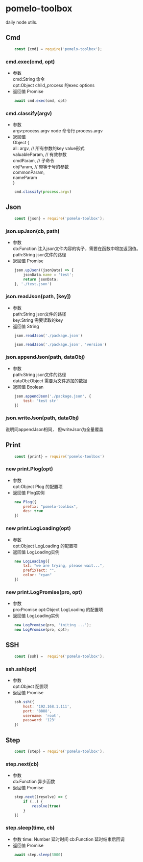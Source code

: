 # pomelo-toolbox
daily node utils.

## Cmd
```js
    const {cmd} = require('pomelo-toolbox');
```
### cmd.exec(cmd, opt)
* 参数   
 cmd:String  命令   
 opt:Object  child_process 的exec options
* 返回值  Promise

```js
    await cmd.exec(cmd, opt)
```
### cmd.classify(argv)
* 参数   
 argv:process.argv  node 命令行 process.argv   
* 返回值  
    Object {   
        all: argv,  // 所有参数的key value形式    
        valuableParam,  // 有效参数   
        cmdParam,  // 子命令   
        objParam,  // 带等于号的参数   
        commonParam,   
        nameParam   
    }
```js
    cmd.classify(process.argv)
```

## Json
```js
    const {json} = require('pomelo-toolbox');
```
### json.upJson(cb, path)
* 参数   
 cb:Function  注入json文件内容的钩子，需要在函数中增加返回值。   
 path:String  json文件的路径    
* 返回值  Promise
```js
    json.upJson((jsonData) => {
        jsonData.name = 'test';
        return jsonData;
    }, './test.json')
```

### json.readJson(path, [key])
* 参数   
 path:String  json文件的路径    
 key:String  需要读取的key    
* 返回值  String
```js
    json.readJson('./package.json')
```
```js
    json.readJson('./package.json', 'version')
```

### json.appendJson(path, dataObj)
* 参数   
 path:String  json文件的路径    
 dataObj:Object  需要为文件追加的数据     
* 返回值  Boolean   
```js
    json.appendJson('./package.json', {
        test: 'test str'
    })
```


### json.writeJson(path, dataObj)
说明同appendJson相同， 但writeJson为全量覆盖   


## Print
```js
    const {print} = require('pomelo-toolbox')
```
### new print.Plog(opt)
* 参数   
 opt:Object  Plog 的配置项      
* 返回值  Plog实例    
```js
    new Plog({
        prefix: "pomelo-toolbox",
        des: true
    })
```
### new print.LogLoading(opt)
* 参数   
 opt:Object  LogLoading 的配置项      
* 返回值  LogLoading实例    
```js
    new LogLoading({
        txt: "we are trying, please wait...",
        prefixText: "",
        color: "cyan"
    })
```

### new print.LogPromise(pro, opt)
* 参数  
 pro:Promise 
 opt:Object  LogLoading 的配置项      
* 返回值  LogLoading实例    
```js
    new LogPromise(pro, 'initing ...');
    new LogPromise(pro, opt);
```


## SSH
```js
    const {ssh} =  require('pomelo-toolbox');
```
### ssh.ssh(opt)
* 参数   
 opt:Object  配置项      
* 返回值  Promise 
```js
    ssh.ssh({
        host: '192.168.1.111',
        port: '8888',
        username: 'root',
        password: '123'
    })
```

## Step
```js
    const {step} = require('pomelo-toolbox');
```

### step.next(cb)
* 参数   
 cb:Function  异步函数      
* 返回值  Promise 
```js
    step.next((resolve) => {
        if (..) {
            resolve(true)
        }
    })
```
### step.sleep(time, cb)
* 参数 
 time: Number 延时时间
 cb:Function  延时结束后回调      
* 返回值  Promise 
```js
    await step.sleep(3000)
```
